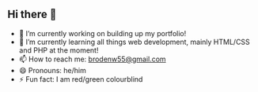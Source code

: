 ## Hi there 👋

- 🔭 I’m currently working on building up my portfolio!
- 🌱 I’m currently learning all things web development, mainly HTML/CSS and PHP at the moment!
- 📫 How to reach me: brodenw55@gmail.com
- 😄 Pronouns: he/him
- ⚡ Fun fact: I am red/green colourblind
